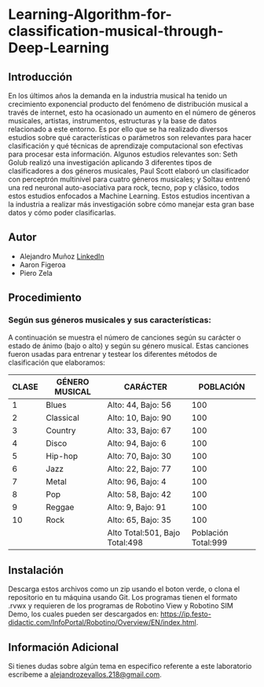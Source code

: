 # Learning-Algorithm-for-classification-musical-through-Deep-Learning

## Introducción
En los últimos años la demanda en la industria musical ha tenido un crecimiento exponencial producto del fenómeno de distribución musical a través de internet, esto ha ocasionado un aumento en el número de géneros musicales, artistas, instrumentos, estructuras y la base de datos relacionado a este entorno. Es por ello que se ha realizado diversos estudios sobre qué características o parámetros son relevantes para hacer clasificación y qué técnicas de aprendizaje computacional son efectivas para procesar esta información. Algunos estudios relevantes son: Seth Golub realizó una investigación aplicando 3 diferentes tipos de clasificadores a dos géneros musicales, Paul Scott elaboró un clasificador con perceptrón multinivel para cuatro géneros musicales; y Soltau entrenó una red neuronal auto-asociativa para rock, tecno, pop y clásico, todos estos estudios enfocados a Machine Learning. Estos estudios incentivan a la industria a realizar más investigación sobre cómo manejar esta gran base datos y cómo poder clasificarlas.

## Autor
* Alejandro Muñoz [LinkedIn](https://www.linkedin.com/in/alejandromz2/)
* Aaron Figeroa
* Piero Zela

## Procedimiento
### Según sus géneros musicales y sus características:
A continuación se muestra el número de canciones según su carácter o estado de ánimo (bajo o alto) y según su género musical. Estas canciones fueron usadas para entrenar y testear los diferentes métodos de clasificación que elaboramos:

| CLASE | GÉNERO MUSICAL | CARÁCTER | POBLACIÓN|
|-------|-------|--------------------|---|
| 1     | Blues | Alto: 44, Bajo: 56 |100|
| 2     | Classical | Alto: 10, Bajo: 90 |100|
| 3     | Country | Alto: 33, Bajo: 67 |100|
| 4     | Disco | Alto: 94, Bajo: 6 |100|
| 5     | Hip-hop | Alto: 70, Bajo: 30 |100|
| 6     | Jazz | Alto: 22, Bajo: 77 |100|
| 7     | Metal | Alto: 96, Bajo: 4 |100|
| 8     | Pop | Alto: 58, Bajo: 42 |100|
| 9     | Reggae | Alto: 9, Bajo: 91 |100|
| 10    | Rock | Alto: 65, Bajo: 35 |100|
|       |      |Alto Total:501,     Bajo Total:498| Población Total:999|


## Instalación
Descarga estos archivos como un zip usando el boton verde, o clona el repositorio en tu máquina usando Git. 
Los programas tienen el formato .rvwx y requieren de los programas de Robotino View y Robotino SIM Demo, los cuales pueden ser descargados en: https://ip.festo-didactic.com/InfoPortal/Robotino/Overview/EN/index.html. 

## Información Adicional
Si tienes dudas sobre algún tema en especifico referente a este laboratorio escribeme a alejandrozevallos.218@gmail.com. 
